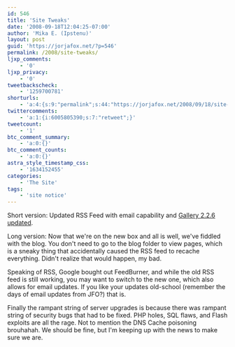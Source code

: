 ```yaml
---
id: 546
title: 'Site Tweaks'
date: '2008-09-18T12:04:25-07:00'
author: 'Mika E. (Ipstenu)'
layout: post
guid: 'https://jorjafox.net/?p=546'
permalink: /2008/site-tweaks/
ljxp_comments:
    - '0'
ljxp_privacy:
    - '0'
tweetbackscheck:
    - '1259700781'
shorturls:
    - 'a:4:{s:9:"permalink";s:44:"https://jorjafox.net/2008/09/18/site-tweaks/";s:7:"tinyurl";s:25:"http://tinyurl.com/lnrodl";s:4:"isgd";s:18:"http://is.gd/52X1h";s:5:"bitly";s:20:"http://bit.ly/5FPbEH";}'
twittercomments:
    - 'a:1:{i:6005805390;s:7:"retweet";}'
tweetcount:
    - '1'
btc_comment_summary:
    - 'a:0:{}'
btc_comment_counts:
    - 'a:0:{}'
astra_style_timestamp_css:
    - '1634152455'
categories:
    - 'The Site'
tags:
    - 'site notice'
---
```


Short version:  Updated RSS Feed with email capability and <a href="http://gallery.menalto.com/gallery_2.2.6_released">Gallery 2.2.6 updated</a>.

<!--more-->
Long version: Now that we're on the new box and all is well, we've fiddled with the blog.  You don't need to go to the blog folder to view pages, which is a sneaky thing that accidentally caused the RSS feed to recache everything. Didn't realize that would happen, my bad.

Speaking of RSS, Google bought out FeedBurner, and while the old RSS feed is still working, you may want to switch to the new one, which also allows for email updates. If you like your updates old-school (remember the days of email updates from JFO?) that is.

Finally the rampant string of server upgrades is because there was rampant string of security bugs that had to be fixed.  PHP holes, SQL flaws, and Flash exploits are all the rage.  Not to mention the DNS Cache poisoning brouhahah.  We should be fine, but I'm keeping up with the news to make sure we are.